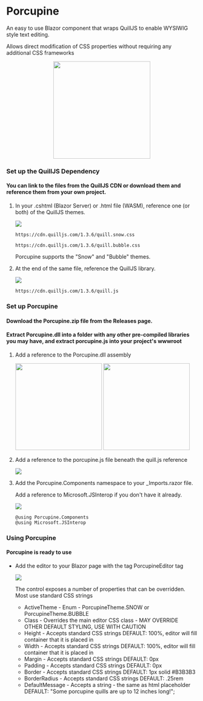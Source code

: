 # Porcupine
 An easy to use Blazor component that wraps QuillJS to enable WYSIWIG style text editing.
 
 Allows direct modification of CSS properties without requiring any additional CSS frameworks

 <p align="center">
	<img width="256" height="256" src="https://user-images.githubusercontent.com/9713177/217947860-3e629e3e-67c0-4478-9570-94948932bd1c.png" />
 </p>

<h3><strong>Set up the QuillJS Dependency</strong></h3>
<p>
<h4>You can link to the files from the QuillJS CDN or download them and reference them from your own project.</h4>
</p>
<ol>
<li>
In your .cshtml (Blazor Server) or .html file (WASM), reference one (or both) of the QuillJS themes.
<p>
	<img src="https://user-images.githubusercontent.com/9713177/218155253-3df3a9d2-d9d9-4740-92ec-6a34a8178f5f.png" />
</p>

	https://cdn.quilljs.com/1.3.6/quill.snow.css
	
	https://cdn.quilljs.com/1.3.6/quill.bubble.css
	
Porcupine supports the "Snow" and "Bubble" themes.
</li>
<li>
At the end of the same file, reference the QuillJS library.	
<p>
	<img src="https://user-images.githubusercontent.com/9713177/218157241-fe1a3f82-743a-4d7a-9989-b6788124c42a.png" />
</p>	

	https://cdn.quilljs.com/1.3.6/quill.js
	
</li>
</ol>

<h3><strong>Set up Porcupine</strong></h3>
<p>
<h4>Download the Porcupine.zip file from the Releases page.</h4>
<h4>Extract Porcupine.dll into a folder with any other pre-compiled libraries you may have, and extract porcupine.js into your project's wwwroot</h4>
</p>
<ol>
<li>
Add a reference to the Porcupine.dll assembly
<p>	
<img height="228px" src="https://user-images.githubusercontent.com/9713177/218158429-57717509-d817-4363-9f08-a8087cd2d632.png" />
<img height="228px" src="https://user-images.githubusercontent.com/9713177/218158436-8821f0b3-a40e-4274-a404-48e596f90362.png" />
</p>
</li>
<li>
Add a reference to the porcupine.js file beneath the quill.js reference
<p>
<img src="https://user-images.githubusercontent.com/9713177/218159906-62f0c532-2a47-4a87-8438-9477e3d0a775.png" />
</p>
</li>
<li>
Add the Porcupine.Components namespace to your _Imports.razor file.

Add a reference to Microsoft.JSInterop if you don't have it already.
<p>
<img src="https://user-images.githubusercontent.com/9713177/218162011-49c2baac-60bd-45be-b81a-5ee05611956f.png" />
</p>

	@using Porcupine.Components	
	@using Microsoft.JSInterop
</li>
</ol>

<h3><strong>Using Porcupine</strong></h3>
<p>
<h4>Porcupine is ready to use</h4>
</p>
<ul>
<li>
Add the editor to your Blazor page with the tag PorcupineEditor tag
<p>
<img src="https://user-images.githubusercontent.com/9713177/218163089-ed72444d-0b1d-4653-a718-42ed1a2ab280.png" />
<p>
The control exposes a number of properties that can be overridden.  Most use standard CSS strings
</p>
<ul>
<li>
ActiveTheme - Enum - PorcupineTheme.SNOW or PorcupineTheme.BUBBLE
</li>
<li>
Class - Overrides the main editor CSS class - MAY OVERRIDE OTHER DEFAULT STYLING, USE WITH CAUTION
</li>
<li>
Height - Accepts standard CSS strings
DEFAULT: 100%, editor will fill container that it is placed in
</li>
<li>
Width - Accepts standard CSS strings
DEFAULT: 100%, editor will fill container that it is placed in
</li>
<li>
Margin - Accepts standard CSS strings
DEFAULT: 0px
</li>
<li>
Padding - Accepts standard CSS strings
DEFAULT: 0px
</li>
<li>
Border - Accepts standard CSS strings
DEFAULT: 1px solid #B3B3B3
</li>
<li>
BorderRadius - Accepts standard CSS strings
DEFAULT: .25rem
</li>
<li>
DefaultMessage - Accepts a string - the same as html placeholder
DEFAULT: "Some porcupine quills are up to 12 inches long!";
</li>
<ul>
</p>
</li>
</ul>
